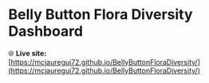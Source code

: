 # Belly Button Flora Diversity Dashboard

🌐 **Live site:**  
[https://mcjauregui72.github.io/BellyButtonFloraDiversity/](https://mcjauregui72.github.io/BellyButtonFloraDiversity/)
